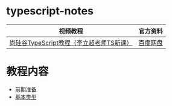 # typescript-notes

|视频教程|官方资料|
| :---: | :---: |
|[尚硅谷TypeScript教程（李立超老师TS新课）](https://www.bilibili.com/video/BV1Xy4y1v7S2/)|[百度网盘](https://pan.baidu.com/s/1c3w9C-BRktJDj_d-HTi5QA?pwd=77vv)|

# 教程内容

- [前期准备](./00-前期准备/前期准备.md)
- [基本类型](./01-基本类型/基本类型.md)